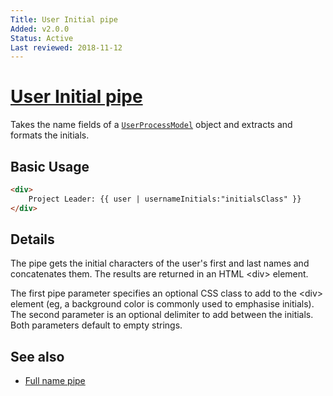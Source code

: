 ```yaml
---
Title: User Initial pipe
Added: v2.0.0
Status: Active
Last reviewed: 2018-11-12
---
```


# [User Initial pipe](../../../lib/core/pipes/user-initial.pipe.ts "Defined in user-initial.pipe.ts")

Takes the name fields of a [`UserProcessModel`](../../core/models/user-process.model.md) object and extracts and formats the initials.

## Basic Usage

<!-- {% raw %} -->

```HTML
<div>
    Project Leader: {{ user | usernameInitials:"initialsClass" }}
</div>
```

<!-- {% endraw %} -->

## Details

The pipe gets the initial characters of the user's first and last names and
concatenates them. The results are returned in an HTML &lt;div> element.

The first pipe parameter specifies an optional CSS class to add to the &lt;div>
element (eg, a background color is commonly used to emphasise initials). The
second parameter is an optional delimiter to add between the initials.
Both parameters default to empty strings.

## See also

-   [Full name pipe](full-name.pipe.md)
